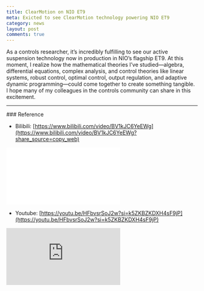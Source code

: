 ```yaml
---
title: ClearMotion on NIO ET9
meta: Exicted to see ClearMotion technology powering NIO ET9
category: news
layout: post
comments: true
---
```


As a controls researcher, it’s incredibly fulfilling to see our active suspension technology now in production in NIO’s flagship ET9. At this moment, I realize how the mathematical theories I’ve studied—algebra, differential equations, complex analysis, and control theories like linear systems, robust control, optimal control, output regulation, and adaptive dynamic programming—could come together to create something tangible. I hope many of my colleagues in the controls community can share in this excitement. 

<hr>
### Reference

- Bilibili: [https://www.bilibili.com/video/BV1kJC6YeEWg](https://www.bilibili.com/video/BV1kJC6YeEWg?share_source=copy_web)
<iframe 
  class="responsive-video" 
  src="//player.bilibili.com/player.html?isOutside=true&aid=113718067267559&bvid=BV1kJC6YeEWg&cid=27540391910&p=1"
  title="Bilibili video player" 
  frameborder="0" 
  allow="accelerometer; autoplay; clipboard-write; encrypted-media; gyroscope; picture-in-picture; web-share" 
  referrerpolicy="strict-origin-when-cross-origin"
  allowfullscreen>
</iframe>

- Youtube: [https://youtu.be/HFbvsrSoJ2w?si=k5ZKBZKDXH4sF9jP](https://youtu.be/HFbvsrSoJ2w?si=k5ZKBZKDXH4sF9jP)
<iframe 
  class="responsive-video" 
  src="https://www.youtube.com/embed/HFbvsrSoJ2w?si=MZiY6FwM-qe0M8x9" 
  title="YouTube video player" 
  frameborder="0" 
  allow="accelerometer; autoplay; clipboard-write; encrypted-media; gyroscope; picture-in-picture; web-share" 
  referrerpolicy="strict-origin-when-cross-origin" 
  allowfullscreen>
</iframe>
